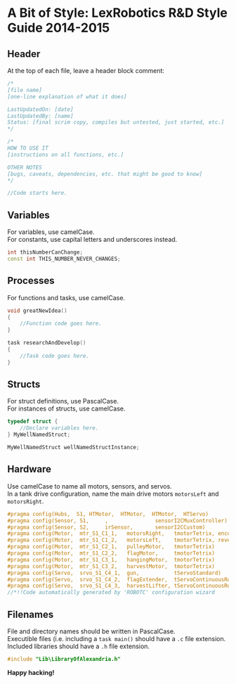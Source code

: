 A Bit of Style: LexRobotics R&D Style Guide 2014-2015
=====================================================

Header
------

At the top of each file, leave a header block comment:

```cpp
/*
[file name]
[one-line explanation of what it does]

LastUpdatedOn: [date]
LastUpdatedBy: [name]
Status: [final scrim copy, compiles but untested, just started, etc.]
*/

/*
HOW TO USE IT
[instructions on all functions, etc.]

OTHER NOTES
[bugs, caveats, dependencies, etc. that might be good to know]
*/

//Code starts here.
```

Variables
---------

For variables, use camelCase.  
For constants, use capital letters and underscores instead.

```cpp
int thisNumberCanChange;
const int THIS_NUMBER_NEVER_CHANGES;
```

Processes
---------

For functions and tasks, use camelCase.

```cpp
void greatNewIdea()
{
    //Function code goes here.
}

task researchAndDevelop()
{
    //Task code goes here.
}
```

Structs
-------

For struct definitions, use PascalCase.  
For instances of structs, use camelCase.

```cpp
typedef struct {
    //Declare variables here.
} MyWellNamedStruct;

MyWellNamedStruct wellNamedStructInstance;
```

Hardware
--------

Use camelCase to name all motors, sensors, and servos.  
In a tank drive configuration, name the main drive motors `motorsLeft` and 
`motorsRight`.

```cpp
#pragma config(Hubs,  S1, HTMotor,  HTMotor,  HTMotor,  HTServo)
#pragma config(Sensor, S1,     ,               sensorI2CMuxController)
#pragma config(Sensor, S2,     irSensor,       sensorI2CCustom)
#pragma config(Motor,  mtr_S1_C1_1,   motorsRight,   tmotorTetrix, encoder)
#pragma config(Motor,  mtr_S1_C1_2,   motorsLeft,    tmotorTetrix, reversed, encoder)
#pragma config(Motor,  mtr_S1_C2_1,   pulleyMotor,   tmotorTetrix)
#pragma config(Motor,  mtr_S1_C2_2,   flagMotor,     tmotorTetrix)
#pragma config(Motor,  mtr_S1_C3_1,   hangingMotor,  tmotorTetrix)
#pragma config(Motor,  mtr_S1_C3_2,   harvestMotor,  tmotorTetrix)
#pragma config(Servo,  srvo_S1_C4_1,  gun,           tServoStandard)
#pragma config(Servo,  srvo_S1_C4_2,  flagExtender,  tServoContinuousRotation)
#pragma config(Servo,  srvo_S1_C4_3,  harvestLifter, tServoContinuousRotation)
//*!!Code automatically generated by 'ROBOTC' configuration wizard       !!*//
```

Filenames
---------

File and directory names should be written in PascalCase.  
Executible files (i.e. including a `task main()` should have a `.c` file 
extension.  
Included libraries should have a `.h` file extension.

```cpp
#include "Lib\LibraryOfAlexandria.h"
```

**Happy hacking!**
